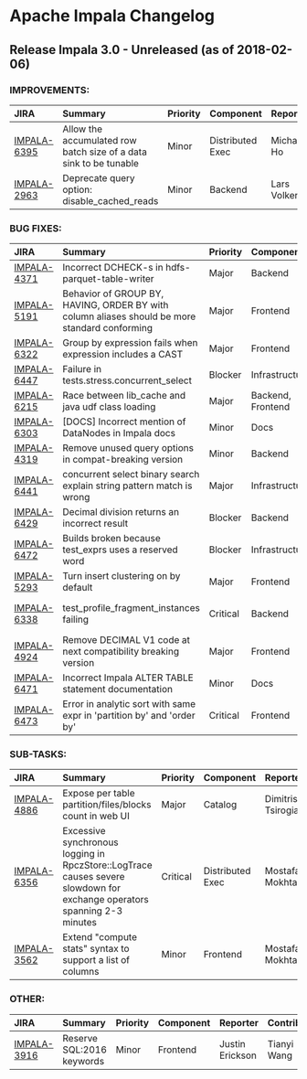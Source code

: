 
<!---
# Licensed to the Apache Software Foundation (ASF) under one
# or more contributor license agreements.  See the NOTICE file
# distributed with this work for additional information
# regarding copyright ownership.  The ASF licenses this file
# to you under the Apache License, Version 2.0 (the
# "License"); you may not use this file except in compliance
# with the License.  You may obtain a copy of the License at
#
#     http://www.apache.org/licenses/LICENSE-2.0
#
# Unless required by applicable law or agreed to in writing, software
# distributed under the License is distributed on an "AS IS" BASIS,
# WITHOUT WARRANTIES OR CONDITIONS OF ANY KIND, either express or implied.
# See the License for the specific language governing permissions and
# limitations under the License.
-->
# Apache Impala Changelog

## Release Impala 3.0 - Unreleased (as of 2018-02-06)



### IMPROVEMENTS:

| JIRA | Summary | Priority | Component | Reporter | Contributor |
|:---- |:---- | :--- |:---- |:---- |:---- |
| [IMPALA-6395](https://issues.apache.org/jira/browse/IMPALA-6395) | Allow the accumulated row batch size of a data sink to be tunable |  Minor | Distributed Exec | Michael Ho | Michael Ho |
| [IMPALA-2963](https://issues.apache.org/jira/browse/IMPALA-2963) | Deprecate query option: disable\_cached\_reads |  Minor | Backend | Lars Volker | Tim Armstrong |


### BUG FIXES:

| JIRA | Summary | Priority | Component | Reporter | Contributor |
|:---- |:---- | :--- |:---- |:---- |:---- |
| [IMPALA-4371](https://issues.apache.org/jira/browse/IMPALA-4371) | Incorrect DCHECK-s in hdfs-parquet-table-writer |  Major | Backend | Zoltan Ivanfi | Zoltan Ivanfi |
| [IMPALA-5191](https://issues.apache.org/jira/browse/IMPALA-5191) | Behavior of GROUP BY, HAVING, ORDER BY with column aliases should be more standard conforming |  Major | Frontend | Adriano | Zoltán Borók-Nagy |
| [IMPALA-6322](https://issues.apache.org/jira/browse/IMPALA-6322) | Group by expression fails when expression includes a CAST |  Major | Frontend | N Campbell | Zoltán Borók-Nagy |
| [IMPALA-6447](https://issues.apache.org/jira/browse/IMPALA-6447) | Failure in tests.stress.concurrent\_select |  Blocker | Infrastructure | Dimitris Tsirogiannis | Michael Brown |
| [IMPALA-6215](https://issues.apache.org/jira/browse/IMPALA-6215) | Race between lib\_cache and java udf class loading |  Major | Backend, Frontend | Vuk Ercegovac | Vuk Ercegovac |
| [IMPALA-6303](https://issues.apache.org/jira/browse/IMPALA-6303) | [DOCS] Incorrect mention of DataNodes in Impala docs |  Minor | Docs | Balazs Jeszenszky |  |
| [IMPALA-4319](https://issues.apache.org/jira/browse/IMPALA-4319) | Remove unused query options in compat-breaking version |  Minor | Backend | Michael Ho | Tim Armstrong |
| [IMPALA-6441](https://issues.apache.org/jira/browse/IMPALA-6441) | concurrent select binary search explain string pattern match is wrong |  Major | Infrastructure | Michael Brown | Michael Brown |
| [IMPALA-6429](https://issues.apache.org/jira/browse/IMPALA-6429) | Decimal division returns an incorrect result |  Blocker | Backend | Taras Bobrovytsky | Taras Bobrovytsky |
| [IMPALA-6472](https://issues.apache.org/jira/browse/IMPALA-6472) | Builds broken because test\_exprs uses a reserved word |  Blocker | Infrastructure | Tim Armstrong | Tianyi Wang |
| [IMPALA-5293](https://issues.apache.org/jira/browse/IMPALA-5293) | Turn insert clustering on by default |  Major | Frontend | Lars Volker | Lars Volker |
| [IMPALA-6338](https://issues.apache.org/jira/browse/IMPALA-6338) | test\_profile\_fragment\_instances failing |  Critical | Backend | David Knupp | Thomas Tauber-Marshall |
| [IMPALA-4924](https://issues.apache.org/jira/browse/IMPALA-4924) | Remove DECIMAL V1 code at next compatibility breaking version |  Major | Frontend | Dan Hecht | Taras Bobrovytsky |
| [IMPALA-6471](https://issues.apache.org/jira/browse/IMPALA-6471) | Incorrect Impala ALTER TABLE statement documentation |  Minor | Docs | Jeremy Beard | Alex Rodoni |
| [IMPALA-6473](https://issues.apache.org/jira/browse/IMPALA-6473) | Error in analytic sort with same expr in 'partition by' and 'order by' |  Critical | Frontend | Thomas Tauber-Marshall | Thomas Tauber-Marshall |


### SUB-TASKS:

| JIRA | Summary | Priority | Component | Reporter | Contributor |
|:---- |:---- | :--- |:---- |:---- |:---- |
| [IMPALA-4886](https://issues.apache.org/jira/browse/IMPALA-4886) | Expose per table partition/files/blocks count in web UI |  Major | Catalog | Dimitris Tsirogiannis | Dimitris Tsirogiannis |
| [IMPALA-6356](https://issues.apache.org/jira/browse/IMPALA-6356) | Excessive synchronous logging in RpczStore::LogTrace causes severe slowdown for exchange operators spanning 2-3 minutes |  Critical | Distributed Exec | Mostafa Mokhtar | Michael Ho |
| [IMPALA-3562](https://issues.apache.org/jira/browse/IMPALA-3562) | Extend "compute stats" syntax to support a list of columns |  Minor | Frontend | Mostafa Mokhtar | Vuk Ercegovac |


### OTHER:

| JIRA | Summary | Priority | Component | Reporter | Contributor |
|:---- |:---- | :--- |:---- |:---- |:---- |
| [IMPALA-3916](https://issues.apache.org/jira/browse/IMPALA-3916) | Reserve SQL:2016 keywords |  Minor | Frontend | Justin Erickson | Tianyi Wang |


